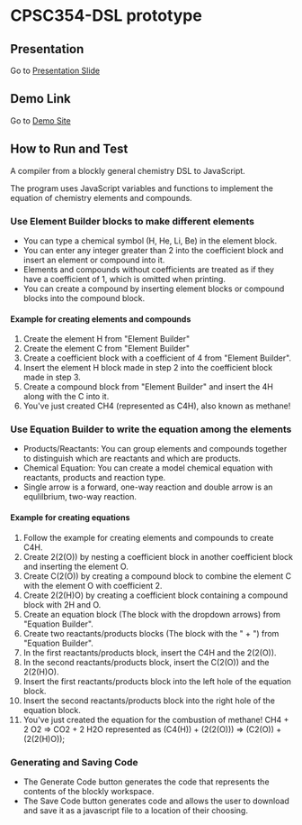 # CPSC354-DSL prototype

## Presentation
Go to [Presentation Slide](https://docs.google.com/presentation/d/1HfpvlxIXDG2GBLlXe_3FHCobishMmQMX5mJrZWaJhj0/edit?usp=sharing)

## Demo Link
Go to [Demo Site](https://ilianachae.github.io/CPSC354-DSL/)

## How to Run and Test

A compiler from a blockly general chemistry DSL to JavaScript.

The program uses JavaScript variables and functions to implement the equation of chemistry elements and compounds.

### Use Element Builder blocks to make different elements

* You can type a chemical symbol (H, He, Li, Be) in the element block.
* You can enter any integer greater than 2 into the coefficient block and insert an element or compound into it.
 * Elements and compounds without coefficients are treated as if they have a coefficient of 1, which is omitted when printing. 
* You can create a compound by inserting element blocks or compound blocks into the compound block. 

#### Example for creating elements and compounds
1. Create the element H from "Element Builder"
2. Create the element C from "Element Builder"
3. Create a coefficient block with a coefficient of 4 from "Element Builder".
4. Insert the element H block made in step 2 into the coefficient block made in step 3.
5. Create a compound block from "Element Builder" and insert the 4H along with the C into it.
6. You've just created CH4 (represented as C4H), also known as methane!

### Use Equation Builder to write the equation among the elements

* Products/Reactants: You can group elements and compounds together to distinguish which are reactants and which are products.
* Chemical Equation: You can create a model chemical equation with reactants, products and reaction type.
* Single arrow is a forward, one-way reaction and double arrow is an equlilbrium, two-way reaction.

#### Example for creating equations
1. Follow the example for creating elements and compounds to create C4H.
2. Create 2(2(O)) by nesting a coefficient block in another coefficient block and inserting the element O.
3. Create C(2(O)) by creating a compound block to combine the element C with the element O with coefficient 2.
4. Create 2(2(H)O) by creating a coefficient block containing a compound block with 2H and O.
5. Create an equation block (The block with the dropdown arrows) from "Equation Builder".
6. Create two reactants/products blocks (The block with the " + ") from "Equation Builder".
7. In the first reactants/products block, insert the C4H and the 2(2(O)).
8. In the second reactants/products block, insert the C(2(O)) and the 2(2(H)O).
9. Insert the first reactants/products block into the left hole of the equation block.
10. Insert the second reactants/products block into the right hole of the equation block.
11. You've just created the equation for the combustion of methane! CH4 + 2 O2 => CO2 + 2 H2O represented as (C4(H)) + (2(2(O))) => (C2(O)) + (2(2(H)O));

### Generating and Saving Code
* The Generate Code button generates the code that represents the contents of the blockly workspace.
* The Save Code button generates code and allows the user to download and save it as a javascript file to a location of their choosing.
 
